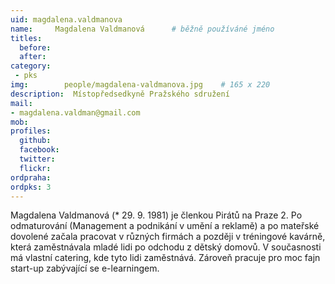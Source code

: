 ```yaml
---
uid: magdalena.valdmanova
name:     Magdalena Valdmanová  	# běžně používáné jméno
titles:
  before:
  after:
category:
 - pks
img: 		people/magdalena-valdmanova.jpg    # 165 x 220
description:  Místopředsedkyně Pražského sdružení
mail:
- magdalena.valdman@gmail.com
mob:			  
profiles:
  github:     
  facebook: 	
  twitter: 		
  flickr:
ordpraha: 
ordpks: 3
---
```


Magdalena Valdmanová (* 29. 9. 1981) je členkou Pirátů na Praze 2. Po odmaturování (Management a podnikání v umění a reklamě) a po mateřské dovolené začala pracovat v různých firmách a později v tréningové kavárně, která zaměstnávala mladé lidi po odchodu z dětský domovů. V současnosti má vlastní catering, kde tyto lidi zaměstnává. Zároveň pracuje pro moc fajn start-up zabývající se e-learningem.

